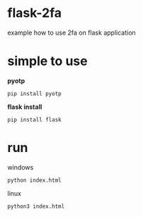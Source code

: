 # flask-2fa
example how to use 2fa on flask application

# simple to use

**pyotp**
```
pip install pyotp
```

**flask install**
```
pip install flask
```

# run

windows
```
python index.html
```

linux
```
python3 index.html
```
